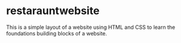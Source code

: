 # restarauntwebsite
This is a simple layout of a website using HTML and CSS to learn the foundations building blocks of a website.
